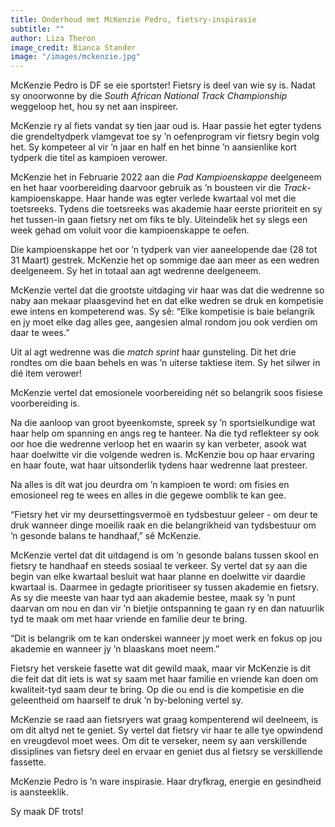 ```yaml
---
title: Onderhoud met McKenzie Pedro, fietsry-inspirasie
subtitle: ""
author: Liza Theron
image_credit: Bianca Stander
image: "/images/mckenzie.jpg"
---
```


McKenzie Pedro is DF se eie sportster! Fietsry is deel van wie sy is. Nadat sy onoorwonne by die _South African National Track Championship_ weggeloop het, hou sy net aan inspireer.

McKenzie ry al fiets vandat sy tien jaar oud is. Haar passie het egter tydens die grendeltydperk vlamgevat toe sy ’n oefenprogram vir fietsry begin volg het. Sy kompeteer al vir ’n jaar en half en het binne ’n aansienlike kort tydperk die titel as kampioen verower.

McKenzie het in Februarie 2022 aan die _Pad Kampioenskappe_ deelgeneem en het haar voorbereiding daarvoor gebruik as ’n bousteen vir die _Track_-kampioenskappe. Haar hande was egter verlede kwartaal vol met die toetsreeks. Tydens die toetsreeks was akademie haar eerste prioriteit en sy het tussen-in gaan fietsry net om fiks te bly. Uiteindelik het sy slegs een week gehad om voluit voor die kampioenskappe te oefen.

Die kampioenskappe het oor ’n tydperk van vier aaneelopende dae (28 tot 31 Maart) gestrek. McKenzie het op sommige dae aan meer as een wedren deelgeneem. Sy het in totaal aan agt wedrenne deelgeneem.

McKenzie vertel dat die grootste uitdaging vir haar was dat die wedrenne so naby aan mekaar plaasgevind het en dat elke wedren se druk en kompetisie ewe intens en kompeterend was. Sy sê: “Elke kompetisie is baie belangrik en jy moet elke dag alles gee, aangesien almal rondom jou ook verdien om daar te wees.”

Uit al agt wedrenne was die _match sprint_ haar gunsteling. Dit het drie rondtes om die baan behels en was ’n uiterse taktiese item. Sy het silwer in dié item verower!

McKenzie vertel dat emosionele voorbereiding nét so belangrik soos fisiese voorbereiding is.

Na die aanloop van groot byeenkomste, spreek sy ’n sportsielkundige wat haar help om spanning en angs reg te hanteer. Na die tyd reflekteer sy ook oor hoe die wedrenne verloop het en waarin sy kan verbeter, asook wat haar doelwitte vir die volgende wedren is. McKenzie bou op haar ervaring en haar foute, wat haar uitsonderlik tydens haar wedrenne laat presteer.

Na alles is dít wat jou deurdra om ’n kampioen te word: om fisies en emosioneel reg te wees en alles in die gegewe oomblik te kan gee.

“Fietsry het vir my deursettingsvermoë en tydsbestuur geleer - om deur te druk wanneer dinge moeilik raak en die belangrikheid van tydsbestuur om ’n gesonde balans te handhaaf,” sê McKenzie.

McKenzie vertel dat dit uitdagend is om ’n gesonde balans tussen skool en fietsry te handhaaf en steeds sosiaal te verkeer. Sy vertel dat sy aan die begin van elke kwartaal besluit wat haar planne en doelwitte vir daardie kwartaal is. Daarmee in gedagte prioritiseer sy tussen akademie en fietsry. As sy die meeste van haar tyd aan akademie bestee, maak sy ’n punt daarvan om nou en dan vir ’n bietjie ontspanning te gaan ry en dan natuurlik tyd te maak om met haar vriende en familie deur te bring.

“Dit is belangrik om te kan onderskei wanneer jy moet werk en fokus op jou akademie en wanneer jy ’n blaaskans moet neem.”

Fietsry het verskeie fasette wat dit gewild maak, maar vir McKenzie is dit die feit dat dit iets is wat sy saam met haar familie en vriende kan doen om kwaliteit-tyd saam deur te bring. Op die ou end is die kompetisie en die geleentheid om haarself te druk ’n by-beloning vertel sy.

McKenzie se raad aan fietsryers wat graag kompenterend wil deelneem, is om dit altyd net te geniet. Sy vertel dat fietsry vir haar te alle tye opwindend en vreugdevol moet wees. Om dit te verseker, neem sy aan verskillende dissiplines van fietsry deel en ervaar en geniet dus al fietsry se verskillende fassette.

McKenzie Pedro is ’n ware inspirasie. Haar dryfkrag, energie en gesindheid is aansteeklik.

Sy maak DF trots!
